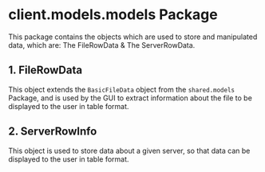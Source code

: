 # client.models.models Package

This package contains the objects which are used to store and manipulated data,
which are: The FileRowData & The ServerRowData.

## 1. FileRowData

This object extends the `BasicFileData` object from the `shared.models` Package, and is used by the GUI 
to extract information about the file to be displayed to the user in table format.

## 2. ServerRowInfo

This object is used to store data about a given server, 
so that data can be displayed to the user in table format.

